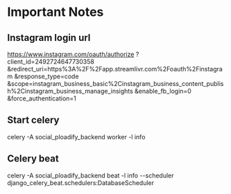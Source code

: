 # Important Notes

## Instagram login url
https://www.instagram.com/oauth/authorize
?client_id=2492724647730358
&redirect_uri=https%3A%2F%2Fapp.streamlivr.com%2Foauth%2Finstagram
&response_type=code
&scope=instagram_business_basic%2Cinstagram_business_content_publish%2Cinstagram_business_manage_insights
&enable_fb_login=0
&force_authentication=1

## Start celery
celery -A social_ploadify_backend worker -l info

## Celery beat
celery -A social_ploadify_backend beat -l  info --scheduler django_celery_beat.schedulers:DatabaseScheduler
